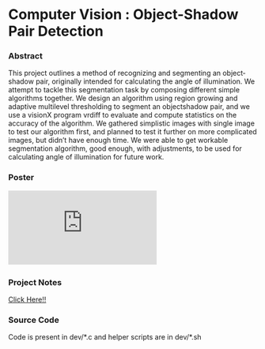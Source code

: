 # Computer Vision : Object-Shadow Pair Detection

### Abstract
This project outlines a method of recognizing and segmenting an object­shadow pair, originally
intended for calculating the angle of illumination.  We attempt to tackle this segmentation task by composing
different simple algorithms together.  We design an algorithm using region growing and adaptive multi­level
thresholding to segment an object­shadow pair, and we use a visionX program vrdiff to evaluate and
compute statistics on the accuracy of the algorithm.  We gathered simplistic images with single image to test
our algorithm first, and planned to test it further on more complicated images, but didn’t have enough time.
We were able to get workable segmentation algorithm, good enough, with adjustments, to be used for
calculating angle of illumination for future work.

### Poster
![alt text](https://github.com/arjunjauhari/comp-vision/blob/master/Object-Shadow%20Pair%20Detection.pdf "Poster")

### Project Notes
[Click Here!!](https://github.com/arjunjauhari/comp-vision/blob/master/report/FinalReport.pdf)

### Source Code
Code is present in dev/\*.c and helper scripts are in dev/\*.sh
